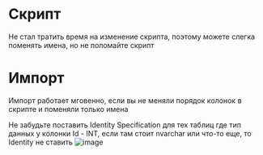 # Скрипт

Не стал тратить время на изменение скрипта, поэтому можете слегка поменять имена, но не поломайте скрипт

# Импорт

Импорт работает мговенно, если вы не меняли порядок колонок в скрипте и поменяли только имена

Не забудьте поставить Identity Specification для тех таблиц где тип данных у колонки Id - INT, если там стоит nvarchar или что-то еще, то Identity не ставить
![image](https://user-images.githubusercontent.com/60586479/113071514-8de74800-91cd-11eb-9cfb-32836f049ecc.png)
